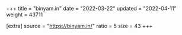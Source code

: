 +++
title = "binyam.in"
date = "2022-03-22"
updated = "2022-04-11"
weight = 43711

[extra]
source = "https://binyam.in/"
ratio = 5
size = 43
+++
